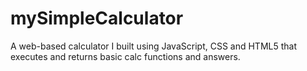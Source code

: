 # mySimpleCalculator
A web-based calculator I built using JavaScript, CSS and HTML5 that executes and returns basic calc functions and answers.
